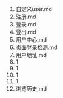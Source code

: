 1. 自定义user.md
2. 注册.md
3. 登录.md
4. 登出.md
5. 用户中心.md
6. 页面登录检测.md
7. 用户地址.md
8. 1
9. 1
10. 1
11. 1
12. 浏览历史.md


